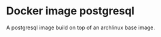 Docker image postgresql
=======================

A postgresql image build on top of an archlinux base image.
